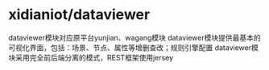 # xidianiot/dataviewer

dataviewer模块对应原平台yunjian、wagang模块
dataviewer模块提供最基本的可视化界面，包括：场景、节点、属性等增删查改；规则引擎配置
dataviewer模块采用完全前后端分离的模式，REST框架使用jersey
